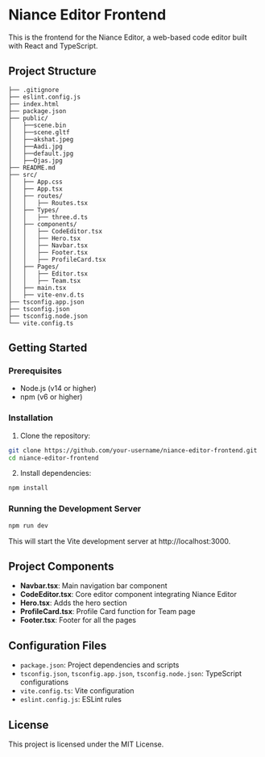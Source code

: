 # Niance Editor Frontend

This is the frontend for the Niance Editor, a web-based code editor built with React and TypeScript.

## Project Structure
```
├── .gitignore
├── eslint.config.js
├── index.html
├── package.json
├── public/
│   ├──scene.bin
│   ├──scene.gltf
│   ├──akshat.jpeg
│   ├──Aadi.jpg
│   ├──default.jpg
│   ├──Ojas.jpg
├── README.md
├── src/
│   ├── App.css
│   ├── App.tsx
│   ├── routes/
│   │   ├── Routes.tsx
│   ├── Types/
│   │   ├── three.d.ts
│   ├── components/
│   │   ├── CodeEditor.tsx
│   │   ├── Hero.tsx
│   │   ├── Navbar.tsx
│   │   ├── Footer.tsx
│   │   ├── ProfileCard.tsx
│   ├── Pages/
│   │   ├── Editor.tsx
│   │   ├── Team.tsx
│   ├── main.tsx
│   ├── vite-env.d.ts
├── tsconfig.app.json
├── tsconfig.json
├── tsconfig.node.json
└── vite.config.ts
```

## Getting Started

### Prerequisites

- Node.js (v14 or higher)
- npm (v6 or higher)

### Installation

1. Clone the repository:
```sh
git clone https://github.com/your-username/niance-editor-frontend.git
cd niance-editor-frontend
```

2. Install dependencies:
```sh
npm install
```

### Running the Development Server
```sh
npm run dev
```
This will start the Vite development server at http://localhost:3000.


## Project Components

- **Navbar.tsx**: Main navigation bar component
- **CodeEditor.tsx**: Core editor component integrating Niance Editor
- **Hero.tsx**: Adds the hero section
- **ProfileCard.tsx**: Profile Card function for Team page
- **Footer.tsx**: Footer for all the pages

## Configuration Files

- `package.json`: Project dependencies and scripts
- `tsconfig.json`, `tsconfig.app.json`, `tsconfig.node.json`: TypeScript configurations
- `vite.config.ts`: Vite configuration
- `eslint.config.js`: ESLint rules

## License

This project is licensed under the MIT License.
